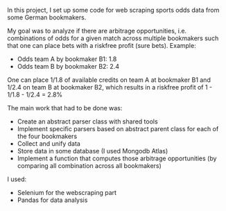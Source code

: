 In this project, I set up some code for web scraping sports odds data from some German bookmakers. 

My goal was to analyze if there are arbitrage opportunities, i.e. combinations of odds for a given match across multiple bookmakers such that one can place bets with a riskfree profit (sure bets). Example:
- Odds team A by bookmaker B1: 1.8 
- Odds team B by bookmaker B2: 2.4

One can place 1/1.8 of available credits on team A at bookmaker B1 and 1/2.4 on team B at bookmaker B2, which results in a riskfree profit of 1 - 1/1.8 - 1/2.4 = 2.8%

The main work that had to be done was:
- Create an abstract parser class with shared tools
- Implement specific parsers based on abstract parent class for each of the four bookmakers
- Collect and unify data
- Store data in some database (I used Mongodb Atlas)
- Implement a function that computes those arbitrage opportunities (by comparing all combination across all bookmakers)

I used:
- Selenium for the webscraping part
- Pandas for data analysis

